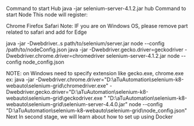 Command to start Hub
java -jar selenium-server-4.1.2.jar hub
Command to start Node
This node will register:

Chrome
Firefox
Safari
Note: IF you are on Windows OS, please remove part related to safari and add for Edge

java -jar -Dwebdriver.<type>.<name>s path/to/selenium/server.jar node --config /path/to/nodeConfig.json
java -jar -Dwebdriver.gecko.driver=geckodriver -Dwebdriver.chrome.driver=chromedriver selenium-server-4.1.2.jar node --config node_config.json

NOTE: on Windows need to specify extension like gecko.exe, chrome.exe
ex:
java -jar -Dwebdriver.chrome.driver="D:\aTuAutomation\selenium-k8-webauto\selenium-grid\chromedriver.exe" -Dwebdriver.gecko.driver="D:\aTuAutomation\selenium-k8-webauto\selenium-grid\geckodriver.exe " "D:\aTuAutomation\selenium-k8-webauto\selenium-grid\selenium-server-4.4.0.jar" node --config "D:\aTuAutomation\selenium-k8-webauto\selenium-grid\node_config.json"
Next
In second stage, we will learn about how to set up using Docker
